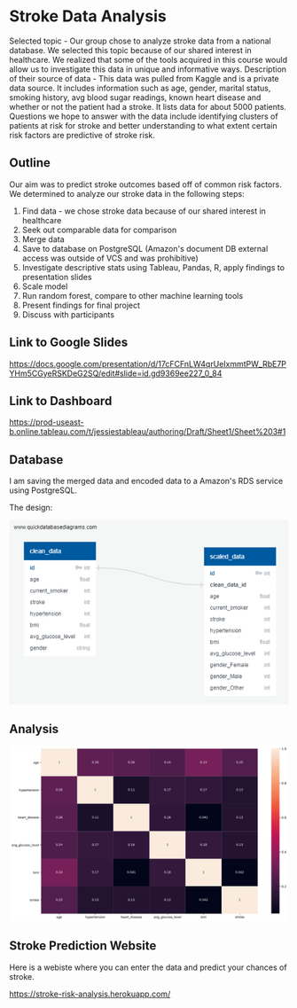 # Stroke Data Analysis
Selected topic - Our group chose to analyze stroke data from a national database. We selected this topic because of our shared interest in healthcare. We realized that some of the tools acquired in this course would allow us to investigate this data in unique and informative ways. 
Description of their source of data - This data was pulled from Kaggle and is a private data source. It includes information such as age, gender, marital status, smoking history, avg blood sugar readings, known heart disease and whether or not the patient had a stroke. It lists data for about 5000 patients.
Questions we hope to answer with the data include identifying clusters of patients at risk for stroke and better understanding to what extent certain risk factors are predictive of stroke risk.

## Outline
Our aim was to predict stroke outcomes based off of common risk factors. 
We determined to analyze our stroke data in the following steps:

1. Find data - we chose stroke data because of our shared interest in healthcare
2. Seek out comparable data for comparison
3. Merge data
4. Save to database on PostgreSQL (Amazon's document DB external access was outside of VCS and was prohibitive)
5. Investigate descriptive stats using Tableau, Pandas, R, apply findings to presentation slides
6. Scale model
7. Run random forest, compare to other machine learning tools
8. Present findings for final project
9. Discuss with participants

## Link to Google Slides

https://docs.google.com/presentation/d/17cFCFnLW4qrUeIxmmtPW_RbE7PYHm5CGyeRSKDeG2SQ/edit#slide=id.gd9369ee227_0_84


## Link to Dashboard

https://prod-useast-b.online.tableau.com/t/jessiestableau/authoring/Draft/Sheet1/Sheet%203#1 

## Database

I am saving the merged data and encoded data to a Amazon's RDS service using PostgreSQL.

The design:

![Database Design](resources/images/db_ERD.png)

## Analysis

![Correlation Graph](resources/images/correlation_graph.png)

## Stroke Prediction Website

Here is a webiste where you can enter the data and predict your chances of stroke.

https://stroke-risk-analysis.herokuapp.com/